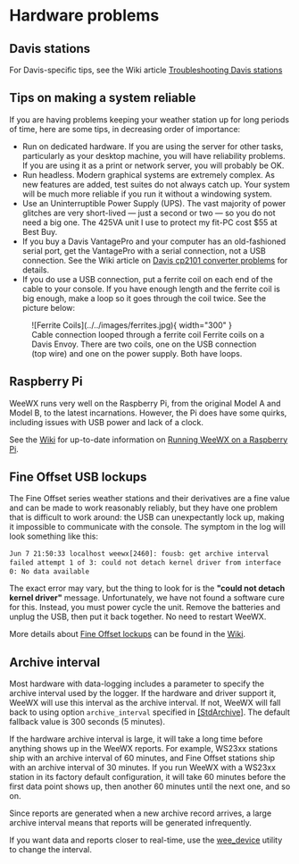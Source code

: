 # Hardware problems

## Davis stations
For Davis-specific tips, see the Wiki article [Troubleshooting Davis stations](https://github.com/weewx/weewx/wiki/Troubleshooting-the-Davis-Vantage-station)

## Tips on making a system reliable
If you are having problems keeping your weather station up for long periods of time, here are some tips, in decreasing order of importance:

* Run on dedicated hardware. If you are using the server for other tasks, particularly as your desktop machine, you will have reliability problems. If you are using it as a print or network server, you will probably be OK.
* Run headless. Modern graphical systems are extremely complex. As new features are added, test suites do not always catch up. Your system will be much more reliable if you run it without a windowing system.
* Use an Uninterruptible Power Supply (UPS). The vast majority of power glitches are very short-lived &mdash; just a second or two &mdash; so you do not need a big one. The 425VA unit I use to protect my fit-PC cost $55 at Best Buy.
* If you buy a Davis VantagePro and your computer has an old-fashioned serial port, get the VantagePro with a serial connection, not a USB connection. See the Wiki article on [Davis cp2101 converter problems](https://github.com/weewx/weewx/wiki/Troubleshooting-the-Davis-Vantage-station#davis-cp2101-converter-problems) for details.
* If you do use a USB connection, put a ferrite coil on each end of the cable to your console. If you have enough length and the ferrite coil is big enough, make a loop so it goes through the coil twice. See the picture below:


<figure markdown>
  ![Ferrite Coils](../../images/ferrites.jpg){ width="300" }
  <figcaption>Cable connection looped through a ferrite coil
Ferrite coils on a Davis Envoy. There are two coils, one on the USB connection (top wire) and one on the power supply. Both have loops.</figcaption>
</figure>


## Raspberry Pi

WeeWX runs very well on the Raspberry Pi, from the original Model A and Model B, to the latest incarnations. However, the Pi does have some quirks, including issues with USB power and lack of a clock.

See the [Wiki](https://github.com/weewx/weewx/wiki) for up-to-date information on [Running WeeWX on a Raspberry Pi](https://github.com/weewx/weewx/wiki/Raspberry%20Pi).

## Fine Offset USB lockups

The Fine Offset series weather stations and their derivatives are a fine value and can be made to work reasonably reliably, but they have one problem that is difficult to work around: the USB can unexpectantly lock up, making it impossible to communicate with the console. The symptom in the log will look something like this:

```
Jun 7 21:50:33 localhost weewx[2460]: fousb: get archive interval failed attempt 1 of 3: could not detach kernel driver from interface 0: No data available
```

The exact error may vary, but the thing to look for is the **"could not detach kernel driver"** message. Unfortunately, we have not found a software cure for this. Instead, you must power cycle the unit. Remove the batteries and unplug the USB, then put it back together. No need to restart WeeWX.

More details about [Fine Offset lockups](https://github.com/weewx/weewx/wiki/FineOffset%20USB%20lockup) can be found in the [Wiki](https://github.com/weewx/weewx/wiki).


## Archive interval

Most hardware with data-logging includes a parameter to specify the archive interval used by the logger. If the hardware and driver support it, WeeWX will use this interval as the archive interval. If not, WeeWX will fall back to using option `archive_interval` specified in [[StdArchive]](../../weewx-config-file/stdarchive). The default fallback value is 300 seconds (5 minutes).

If the hardware archive interval is large, it will take a long time before anything shows up in the WeeWX reports. For example, WS23xx stations ship with an archive interval of 60 minutes, and Fine Offset stations ship with an archive interval of 30 minutes. If you run WeeWX with a WS23xx station in its factory default configuration, it will take 60 minutes before the first data point shows up, then another 60 minutes until the next one, and so on.

Since reports are generated when a new archive record arrives, a large archive interval means that reports will be generated infrequently.

If you want data and reports closer to real-time, use the [wee_device](../../../utilities/wee_device) utility to change the interval.

